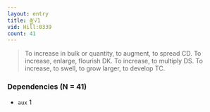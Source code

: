 ```yaml
---
layout: entry
title: རྒྱ་√1
vid: Hill:0339
count: 41
---
```

> To increase in bulk or quantity, to augment, to spread CD\. To increase, enlarge, flourish DK\. To increase, to multiply DS\. To increase, to swell, to grow larger, to develop TC\.


### Dependencies (N = 41)
* `aux` 1
